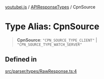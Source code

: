 [youtubei.js](../../../README.md) / [APIResponseTypes](../README.md) / CpnSource

# Type Alias: CpnSource

> **CpnSource**: `"CPN_SOURCE_TYPE_CLIENT"` \| `"CPN_SOURCE_TYPE_WATCH_SERVER"`

## Defined in

[src/parser/types/RawResponse.ts:4](https://github.com/LuanRT/YouTube.js/blob/fc5571629eca037af7de03f4b903da6add1f300b/src/parser/types/RawResponse.ts#L4)
